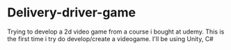 # Delivery-driver-game
Trying to develop a 2d video game from a course i bought at udemy. 
This is the first time i try do develop/create a videogame.
I'll be using Unity, C#
